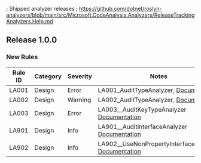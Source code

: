 ﻿; Shipped analyzer releases
; https://github.com/dotnet/roslyn-analyzers/blob/main/src/Microsoft.CodeAnalysis.Analyzers/ReleaseTrackingAnalyzers.Help.md

## Release 1.0.0

### New Rules

Rule ID | Category | Severity | Notes
--------|----------|----------|--------------------
LA001   |  Design  |  Error   | LA001_AuditTypeAnalyzer, [Documentation](LA001_Documentation_Link)
LA002   |  Design  |  Warning | LA002_AuditTypeAnalyzer, [Documentation](LA002_Documentation_Link)
LA003   |  Design  |  Error   | LA003__AuditKeyTypeAnalyzer [Documentation](LA003_Documentation_Link)
LA901   |  Design  |  Info    | LA901__AuditInterfaceAnalyzer [Documentation](LA901_Documentation_Link)
LA902   |  Design  |  Info    | LA902__UseNonPropertyInterfaceAnalyzer [Documentation](LA902_Documentation_Link)
